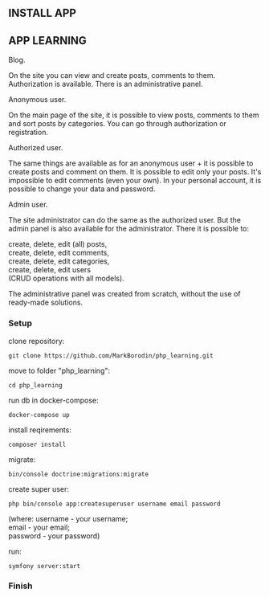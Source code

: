 ## INSTALL APP

## APP LEARNING

Blog.  

On the site you can view and create posts, comments to them. Authorization is available. There is an administrative panel.  

Anonymous user.  

On the main page of the site, it is possible to view posts, comments to them and sort posts by categories. 
You can go through authorization or registration.

Authorized user.  

The same things are available as for an anonymous user + it is possible to  create posts and comment on them.
It is possible to edit only your posts. It's impossible to edit comments (even your own). 
In your personal account, it is possible to change your data and password.

Admin user.   

The site administrator can do the same as the authorized user. But the admin panel is also available for the administrator.
There it is possible to:  

create, delete, edit (all) posts,  
create, delete, edit comments,  
create, delete, edit categories,  
create, delete, edit users  
(CRUD operations with all models).

The administrative panel was created from scratch, without the use of ready-made solutions.

### Setup

clone repository:
```
git clone https://github.com/MarkBorodin/php_learning.git
```
move to folder "php_learning":
```
cd php_learning
```

run db in docker-compose:
```
docker-compose up
```

install reqirements:
```
composer install
```

migrate:
```
bin/console doctrine:migrations:migrate
```

create super user:
```
php bin/console app:createsuperuser username email password
```
(where:
username - your username;  
email - your email;  
password - your password)  

run:
```
symfony server:start
```

### Finish
